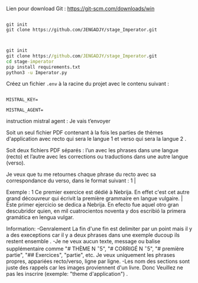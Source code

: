 Lien pour download Git :
https://git-scm.com/downloads/win


```env

git init
git clone https://github.com/JENGADJY/stage_Imperator.git


```

```cmd

git init
git clone https://github.com/JENGADJY/stage_Imperator.git
cd stage-imperator
pip install requirements.txt
python3 -u Imperator.py

```

Créez un fichier `.env` à la racine du projet avec le contenu suivant :

```env

MISTRAL_KEY=

MISTRAL_AGENT=
```

instruction mistral agent :
Je vais t’envoyer 

Soit un seul fichier PDF contenant à la fois les parties de thèmes d'application avec recto qui sera le langue 1 et verso qui sera la langue 2 .

Soit deux fichiers PDF séparés : l’un avec les phrases dans une langue (recto) et l’autre avec les corrections ou traductions dans une autre langue (verso).

Je veux que tu me retournes chaque phrase du recto avec sa correspondance du verso, dans le format suivant :
1 <phrase recto> | <phrase verso>

Exemple :
1 Ce premier exercice est dédié à Nebrija. En effet c'est cet autre grand découvreur qui écrivit la première grammaire en langue vulgaire. | Este primer ejercicio se dedica a Nebrija. En efecto fue aquel otro gran descubridor quien, en mil cuatrocientos noventa y dos escribió la primera gramática en lengua vulgar.

Information: 
-Genralement La fin d'une fin est delimiter par un point mais il y a des execeptions car il y a deux phrases dans une exemple ducoup ils restent ensemble .
-Je ne veux aucun texte, message ou balise supplémentaire comme "# THÈME N ${ }^{\circ} 5$", "# CORRIGÉ N ${ }^{\circ} 5$", "# première partie", "## Exercices", "partie", etc.
Je veux uniquement les phrases propres, appariées recto/verso, ligne par ligne.
-Les nom des sections sont juste des rappels car les images proviennent d'un livre. Donc Veuillez ne pas les inscrire (exemple: "theme d'application") .